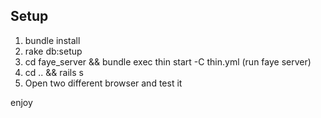 ## Setup
1. bundle install
2. rake db:setup
3. cd faye_server && bundle exec thin start -C thin.yml (run faye server)
4. cd .. && rails s  
5. Open two different browser and test it

enjoy
